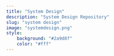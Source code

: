 ```yaml
---
title: "System Design"
description: "System Design Repository"
slug: "system design"
image: "systemdesign.png"
style:
    background: "#2a9d8f"
    color: "#fff"
---
```


